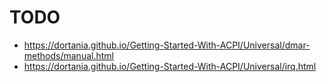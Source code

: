 # TODO

- https://dortania.github.io/Getting-Started-With-ACPI/Universal/dmar-methods/manual.html
- https://dortania.github.io/Getting-Started-With-ACPI/Universal/irq.html
